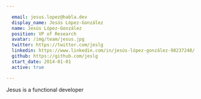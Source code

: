 ```yaml
---

  email: jesus.lopez@habla.dev
  display_name: Jesús López-González
  name: Jesús López-González
  position: VP of Research
  avatar: /img/team/jesus.jpg
  twitter: https://twitter.com/jeslg
  linkedin: https://www.linkedin.com/in/jesús-lópez-gonzález-98237248/
  github: https://github.com/jeslg
  start_date: 2014-01-01
  active: true

---
```


Jesus is a functional developer
